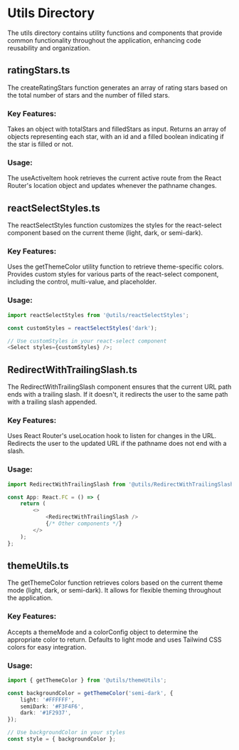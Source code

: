 # Utils Directory

The utils directory contains utility functions and components that provide common functionality throughout the application, enhancing code reusability and organization.

## ratingStars.ts

The createRatingStars function generates an array of rating stars based on the total number of stars and the number of filled stars.

### Key Features:

Takes an object with totalStars and filledStars as input.
Returns an array of objects representing each star, with an id and a filled boolean indicating if the star is filled or not.

### Usage:

The useActiveItem hook retrieves the current active route from the React Router's location object and updates whenever the pathname changes.

## reactSelectStyles.ts

The reactSelectStyles function customizes the styles for the react-select component based on the current theme (light, dark, or semi-dark).

### Key Features:

Uses the getThemeColor utility function to retrieve theme-specific colors.
Provides custom styles for various parts of the react-select component, including the control, multi-value, and placeholder.

### Usage:

```typescript
import reactSelectStyles from '@utils/reactSelectStyles';

const customStyles = reactSelectStyles('dark');

// Use customStyles in your react-select component
<Select styles={customStyles} />;
```

## RedirectWithTrailingSlash.ts

The RedirectWithTrailingSlash component ensures that the current URL path ends with a trailing slash. If it doesn't, it redirects the user to the same path with a trailing slash appended.

### Key Features:

Uses React Router's useLocation hook to listen for changes in the URL.
Redirects the user to the updated URL if the pathname does not end with a slash.

### Usage:

```typescript
import RedirectWithTrailingSlash from '@utils/RedirectWithTrailingSlash';

const App: React.FC = () => {
	return (
		<>
			<RedirectWithTrailingSlash />
			{/* Other components */}
		</>
	);
};
```

## themeUtils.ts

The getThemeColor function retrieves colors based on the current theme mode (light, dark, or semi-dark). It allows for flexible theming throughout the application.

### Key Features:

Accepts a themeMode and a colorConfig object to determine the appropriate color to return.
Defaults to light mode and uses Tailwind CSS colors for easy integration.

### Usage:

```typescript
import { getThemeColor } from '@utils/themeUtils';

const backgroundColor = getThemeColor('semi-dark', {
	light: '#FFFFFF',
	semiDark: '#F3F4F6',
	dark: '#1F2937',
});

// Use backgroundColor in your styles
const style = { backgroundColor };
```
